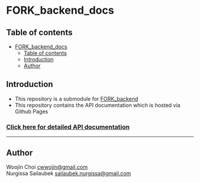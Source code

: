 # FORK_backend_docs

## Table of contents
- [FORK\_backend\_docs](#fork_backend_docs)
  - [Table of contents](#table-of-contents)
  - [Introduction](#introduction)
  - [Author](#author)

## Introduction

- This repository is a submodule for [FORK_backend](https://github.com/cwwojin/FORK_backend)
- This repository contains the API documentation which is hosted via Github Pages

### [Click here for detailed API documentation](https://cwwojin.github.io/FORK_backend/)

---

## Author
Woojin Choi <cwwojin@gmail.com> <br/>
Nurgissa Sailaubek <sailaubek.nurgissa@gmail.com> <br/>